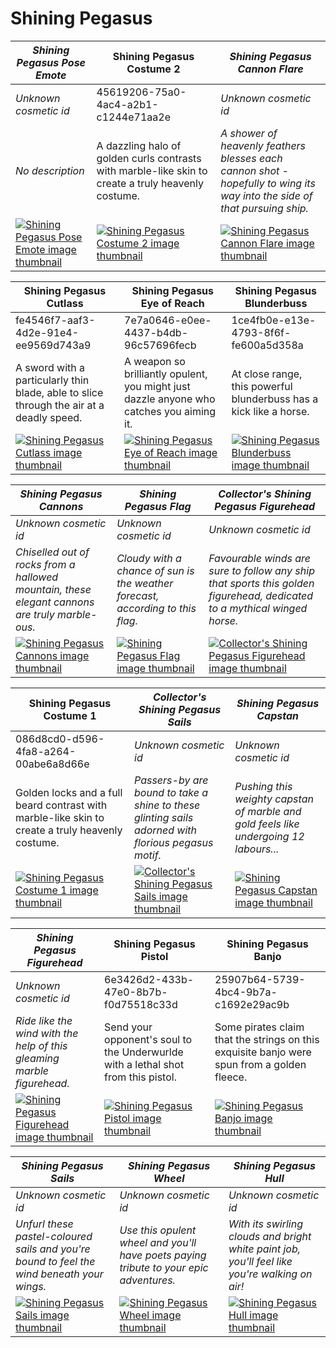 # Shining Pegasus

| *Shining Pegasus Pose Emote* | Shining Pegasus Costume 2 | *Shining Pegasus Cannon Flare* |
| ---------------------------- | ------------------------- | ------------------------------ |
| *Unknown cosmetic id* | 45619206-75a0-4ac4-a2b1-c1244e71aa2e | *Unknown cosmetic id* |
| *No description* | A dazzling halo of golden curls contrasts with marble-like skin to create a truly heavenly costume. | *A shower of heavenly feathers blesses each cannon shot - hopefully to wing its way into the side of that pursuing ship.* |
| [![*Shining Pegasus Pose Emote* image thumbnail](https://cdn.merciasquill.com/images/67035fed8ad30bf0035179c4)](https://seaofthieves.wiki.gg/wiki/Shining_Pegasus_Pose_Emote) | [![Shining Pegasus Costume 2 image thumbnail](https://seaofthieves.wiki.gg/images/3/3a/Shining_Pegasus_Costume_2.png)](https://seaofthieves.wiki.gg/wiki/Shining_Pegasus_Costume_2) | [![*Shining Pegasus Cannon Flare* image thumbnail](https://cdn.merciasquill.com/images/67035fed8ad30bf0035179c4)](https://seaofthieves.wiki.gg/wiki/Shining_Pegasus_Cannon_Flare) |

| Shining Pegasus Cutlass | Shining Pegasus Eye of Reach | Shining Pegasus Blunderbuss |
| ----------------------- | ---------------------------- | --------------------------- |
| fe4546f7-aaf3-4d2e-91e4-ee9569d743a9 | 7e7a0646-e0ee-4437-b4db-96c57696fecb | 1ce4fb0e-e13e-4793-8f6f-fe600a5d358a |
| A sword with a particularly thin blade, able to slice through the air at a deadly speed. | A weapon so brilliantly opulent, you might just dazzle anyone who catches you aiming it. | At close range, this powerful blunderbuss has a kick like a horse. |
| [![Shining Pegasus Cutlass image thumbnail](https://seaofthieves.wiki.gg/images/b/bf/Shining_Pegasus_Cutlass.png)](https://seaofthieves.wiki.gg/wiki/Shining_Pegasus_Cutlass) | [![Shining Pegasus Eye of Reach image thumbnail](https://seaofthieves.wiki.gg/images/1/1f/Shining_Pegasus_Eye_of_Reach.png)](https://seaofthieves.wiki.gg/wiki/Shining_Pegasus_Eye_of_Reach) | [![Shining Pegasus Blunderbuss image thumbnail](https://seaofthieves.wiki.gg/images/4/44/Shining_Pegasus_Blunderbuss.png)](https://seaofthieves.wiki.gg/wiki/Shining_Pegasus_Blunderbuss) |

| *Shining Pegasus Cannons* | *Shining Pegasus Flag* | *Collector's Shining Pegasus Figurehead* |
| ------------------------- | ---------------------- | ---------------------------------------- |
| *Unknown cosmetic id* | *Unknown cosmetic id* | *Unknown cosmetic id* |
| *Chiselled out of rocks from a hallowed mountain, these elegant cannons are truly marble-ous.* | *Cloudy with a chance of sun is the weather forecast, according to this flag.* | *Favourable winds are sure to follow any ship that sports this golden figurehead, dedicated to a mythical winged horse.* |
| [![*Shining Pegasus Cannons* image thumbnail](https://cdn.merciasquill.com/images/67035fed8ad30bf0035179c4)](https://seaofthieves.wiki.gg/wiki/Shining_Pegasus_Cannons) | [![*Shining Pegasus Flag* image thumbnail](https://cdn.merciasquill.com/images/67035fed8ad30bf0035179c4)](https://seaofthieves.wiki.gg/wiki/Shining_Pegasus_Flag) | [![*Collector's Shining Pegasus Figurehead* image thumbnail](https://cdn.merciasquill.com/images/67035fed8ad30bf0035179c4)](https://seaofthieves.wiki.gg/wiki/Collector's_Shining_Pegasus_Figurehead) |

| Shining Pegasus Costume 1 | *Collector's Shining Pegasus Sails* | *Shining Pegasus Capstan* |
| ------------------------- | ----------------------------------- | ------------------------- |
| 086d8cd0-d596-4fa8-a264-00abe6a8d66e | *Unknown cosmetic id* | *Unknown cosmetic id* |
| Golden locks and a full beard contrast with marble-like skin to create a truly heavenly costume. | *Passers-by are bound to take a shine to these glinting sails adorned with florious pegasus motif.* | *Pushing this weighty capstan of marble and gold feels like undergoing 12 labours...* |
| [![Shining Pegasus Costume 1 image thumbnail](https://seaofthieves.wiki.gg/images/4/47/Shining_Pegasus_Costume_1.png)](https://seaofthieves.wiki.gg/wiki/Shining_Pegasus_Costume_1) | [![*Collector's Shining Pegasus Sails* image thumbnail](https://cdn.merciasquill.com/images/67035fed8ad30bf0035179c4)](https://seaofthieves.wiki.gg/wiki/Collector's_Shining_Pegasus_Sails) | [![*Shining Pegasus Capstan* image thumbnail](https://cdn.merciasquill.com/images/67035fed8ad30bf0035179c4)](https://seaofthieves.wiki.gg/wiki/Shining_Pegasus_Capstan) |

| *Shining Pegasus Figurehead* | Shining Pegasus Pistol | Shining Pegasus Banjo |
| ---------------------------- | ---------------------- | --------------------- |
| *Unknown cosmetic id* | 6e3426d2-433b-47e0-8b7b-f0d75518c33d | 25907b64-5739-4bc4-9b7a-c1692e29ac9b |
| *Ride like the wind with the help of this gleaming marble figurehead.* | Send your opponent's soul to the Underwurlde with a lethal shot from this pistol. | Some pirates claim that the strings on this exquisite banjo were spun from a golden fleece. |
| [![*Shining Pegasus Figurehead* image thumbnail](https://cdn.merciasquill.com/images/67035fed8ad30bf0035179c4)](https://seaofthieves.wiki.gg/wiki/Shining_Pegasus_Figurehead) | [![Shining Pegasus Pistol image thumbnail](https://seaofthieves.wiki.gg/images/4/44/Shining_Pegasus_Pistol.png)](https://seaofthieves.wiki.gg/wiki/Shining_Pegasus_Pistol) | [![Shining Pegasus Banjo image thumbnail](https://seaofthieves.wiki.gg/images/c/c8/Shining_Pegasus_Banjo.png)](https://seaofthieves.wiki.gg/wiki/Shining_Pegasus_Banjo) |

| *Shining Pegasus Sails* | *Shining Pegasus Wheel* | *Shining Pegasus Hull* |
| ----------------------- | ----------------------- | ---------------------- |
| *Unknown cosmetic id* | *Unknown cosmetic id* | *Unknown cosmetic id* |
| *Unfurl these pastel-coloured sails and you're bound to feel the wind beneath your wings.* | *Use this opulent wheel and you'll have poets paying tribute to your epic adventures.* | *With its swirling clouds and bright white paint job, you'll feel like you're walking on air!* |
| [![*Shining Pegasus Sails* image thumbnail](https://cdn.merciasquill.com/images/67035fed8ad30bf0035179c4)](https://seaofthieves.wiki.gg/wiki/Shining_Pegasus_Sails) | [![*Shining Pegasus Wheel* image thumbnail](https://cdn.merciasquill.com/images/67035fed8ad30bf0035179c4)](https://seaofthieves.wiki.gg/wiki/Shining_Pegasus_Wheel) | [![*Shining Pegasus Hull* image thumbnail](https://cdn.merciasquill.com/images/67035fed8ad30bf0035179c4)](https://seaofthieves.wiki.gg/wiki/Shining_Pegasus_Hull) |
